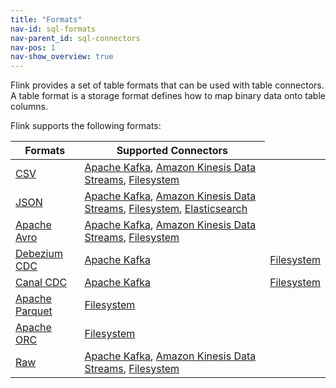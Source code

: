 ```yaml
---
title: "Formats"
nav-id: sql-formats
nav-parent_id: sql-connectors
nav-pos: 1
nav-show_overview: true
---
```

<!--
Licensed to the Apache Software Foundation (ASF) under one
or more contributor license agreements.  See the NOTICE file
distributed with this work for additional information
regarding copyright ownership.  The ASF licenses this file
to you under the Apache License, Version 2.0 (the
"License"); you may not use this file except in compliance
with the License.  You may obtain a copy of the License at

  http://www.apache.org/licenses/LICENSE-2.0

Unless required by applicable law or agreed to in writing,
software distributed under the License is distributed on an
"AS IS" BASIS, WITHOUT WARRANTIES OR CONDITIONS OF ANY
KIND, either express or implied.  See the License for the
specific language governing permissions and limitations
under the License.
-->

Flink provides a set of table formats that can be used with table connectors. A table format is a storage format defines how to map binary data onto table columns.

Flink supports the following formats:

<table class="table table-bordered">
    <thead>
      <tr>
        <th class="text-left">Formats</th>
        <th class="text-left">Supported Connectors</th>
      </tr>
    </thead>
    <tbody>
        <tr>
          <td><a href="{% link dev/table/connectors/formats/csv.md %}">CSV</a></td>
          <td><a href="{% link dev/table/connectors/kafka.md %}">Apache Kafka</a>,
          <a href="{% link dev/table/connectors/kinesis.md %}">Amazon Kinesis Data Streams</a>,
          <a href="{% link dev/table/connectors/filesystem.md %}">Filesystem</a></td>
        </tr>
        <tr>
         <td><a href="{% link dev/table/connectors/formats/json.md %}">JSON</a></td>
         <td><a href="{% link dev/table/connectors/kafka.md %}">Apache Kafka</a>,
          <a href="{% link dev/table/connectors/kinesis.md %}">Amazon Kinesis Data Streams</a>,
          <a href="{% link dev/table/connectors/filesystem.md %}">Filesystem</a>,
          <a href="{% link dev/table/connectors/elasticsearch.md %}">Elasticsearch</a></td>
       </tr>
        <tr>
          <td><a href="{% link dev/table/connectors/formats/avro.md %}">Apache Avro</a></td>
          <td><a href="{% link dev/table/connectors/kafka.md %}">Apache Kafka</a>,
           <a href="{% link dev/table/connectors/kinesis.md %}">Amazon Kinesis Data Streams</a>,
           <a href="{% link dev/table/connectors/filesystem.md %}">Filesystem</a></td>
        </tr>
        <tr>
         <td><a href="{% link dev/table/connectors/formats/debezium.md %}">Debezium CDC</a></td>
         <td><a href="{% link dev/table/connectors/kafka.md %}">Apache Kafka</a></td>
         <td><a href="{% link dev/table/connectors/filesystem.md %}">Filesystem</a></td>
        </tr>
        <tr>
         <td><a href="{% link dev/table/connectors/formats/canal.md %}">Canal CDC</a></td>
         <td><a href="{% link dev/table/connectors/kafka.md %}">Apache Kafka</a></td>
         <td><a href="{% link dev/table/connectors/filesystem.md %}">Filesystem</a></td>
        </tr>
        <tr>
         <td><a href="{% link dev/table/connectors/formats/parquet.md %}">Apache Parquet</a></td>
         <td><a href="{% link dev/table/connectors/filesystem.md %}">Filesystem</a></td>
        </tr>
        <tr>
         <td><a href="{% link dev/table/connectors/formats/orc.md %}">Apache ORC</a></td>
         <td><a href="{% link dev/table/connectors/filesystem.md %}">Filesystem</a></td>
        </tr>
        <tr>
        <td><a href="{% link dev/table/connectors/formats/raw.md %}">Raw</a></td>
        <td><a href="{% link dev/table/connectors/kafka.md %}">Apache Kafka</a>,
          <a href="{% link dev/table/connectors/kinesis.md %}">Amazon Kinesis Data Streams</a>,
          <a href="{% link dev/table/connectors/filesystem.md %}">Filesystem</a></td>
        </tr>
    </tbody>
</table>
